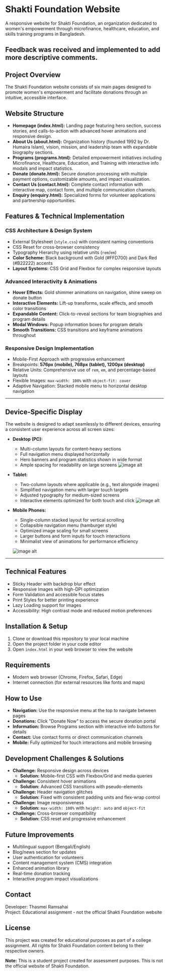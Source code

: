 # Shakti Foundation Website
A responsive website for Shakti Foundation, an organization dedicated to women's empowerment through microfinance, healthcare, education, and skills training programs in Bangladesh.  

## Feedback was received and implemented to add more descriptive comments.  

## Project Overview
The Shakti Foundation website consists of six main pages designed to promote women's empowerment and facilitate donations through an intuitive, accessible interface.  

## Website Structure
- **Homepage (index.html):** Landing page featuring hero section, success stories, and calls-to-action with advanced hover animations and responsive design.  
- **About Us (about.html):** Organization history (founded 1992 by Dr. Humaira Islam), vision, mission, and leadership team with expandable biography sections.  
- **Programs (programs.html):** Detailed empowerment initiatives including Microfinance, Healthcare, Education, and Training with interactive info modals and impact statistics.  
- **Donate (donate.html):** Secure donation processing with multiple payment options, customizable amounts, and impact visualization.  
- **Contact Us (contact.html):** Complete contact information with interactive map, contact form, and multiple communication channels.  
- **Enquiry (enquiry.html):** Specialized forms for volunteer applications and partnership opportunities.  

## Features & Technical Implementation
### CSS Architecture & Design System
- External Stylesheet (`style.css`) with consistent naming conventions  
- CSS Reset for cross-browser consistency  
- Typography Hierarchy using relative units (`rem`/`em`)  
- **Color Scheme:** Black background with Gold (#FFD700) and Dark Red (#B22222) accents  
- **Layout Systems:** CSS Grid and Flexbox for complex responsive layouts  

### Advanced Interactivity & Animations
- **Hover Effects:** Gold shimmer animations on navigation, shine sweep on donate button  
- **Interactive Elements:** Lift-up transforms, scale effects, and smooth color transitions  
- **Expandable Content:** Click-to-reveal sections for team biographies and program details  
- **Modal Windows:** Popup information boxes for program details  
- **Smooth Transitions:** CSS transitions and keyframe animations throughout  

### Responsive Design Implementation
- Mobile-First Approach with progressive enhancement  
- Breakpoints: **576px (mobile), 768px (tablet), 1200px (desktop)**  
- Relative Units: Comprehensive use of `rem`, `em`, and percentage-based layouts  
- Flexible Images: `max-width: 100%` with `object-fit: cover`  
- Adaptive Navigation: Stacked mobile menu to horizontal desktop navigation  

---

## Device-Specific Display
The website is designed to adapt seamlessly to different devices, ensuring a consistent user experience across all screen sizes:  

- **Desktop (PC):**  
  - Multi-column layouts for content-heavy sections  
  - Full navigation menu displayed horizontally  
  - Hero banners and program statistics shown in wide format  
  - Ample spacing for readability on large screens
    ![image alt](https://github.com/tramsahai/wede_p1-2/blob/82757de1a6170a0a06604ddfedfb5151af052d1e/Screenshot%202025-09-29%20200028.png)

- **Tablet:**  
  - Two-column layouts where applicable (e.g., text alongside images)  
  - Simplified navigation menu with larger touch targets  
  - Adjusted typography for medium-sized screens  
  - Interactive elements optimized for both touch and click
   ![image alt](https://github.com/tramsahai/wede_p1-2/blob/1602673df3e26cab59c4d6ccd55de1903a9664bd/Screenshot%202025-09-29%20213341.png)  

- **Mobile Phones:**  
  - Single-column stacked layout for vertical scrolling  
  - Collapsible navigation menu (hamburger style)  
  - Optimized image scaling for small screens  
  - Larger buttons and form inputs for touch interactions  
  - Minimalist view of animations for performance efficiency
    
  ![image alt](https://github.com/tramsahai/wede_p1-2/blob/756b34938931e3f8fc410f50187133af5af5003f/Screenshot%202025-09-29%20210929.png) 
    

---

## Technical Features
- Sticky Header with backdrop blur effect  
- Responsive Images with high-DPI optimization  
- Form Validation and accessible focus states  
- Print Styles for better printing experience  
- Lazy Loading support for images  
- Accessibility: High contrast mode and reduced motion preferences  

## Installation & Setup
1. Clone or download this repository to your local machine  
2. Open the project folder in your code editor  
3. Open `index.html` in your web browser to view the website  

## Requirements
- Modern web browser (Chrome, Firefox, Safari, Edge)  
- Internet connection (for external resources like fonts and maps)  

## How to Use
- **Navigation:** Use the responsive menu at the top to navigate between pages  
- **Donations:** Click "Donate Now" to access the secure donation portal  
- **Information:** Browse Programs section with interactive info buttons for details  
- **Contact:** Use contact forms or direct communication channels  
- **Mobile:** Fully optimized for touch interactions and mobile browsing  

## Development Challenges & Solutions
- **Challenge:** Responsive design across devices  
  - **Solution:** Mobile-first CSS with Flexbox/Grid and media queries  
- **Challenge:** Consistent hover animations  
  - **Solution:** Advanced CSS transitions with pseudo-elements  
- **Challenge:** Header navigation glitches  
  - **Solution:** Fixed with consistent padding units and flex-wrap control  
- **Challenge:** Image responsiveness  
  - **Solution:** `max-width: 100%` with `height: auto` and `object-fit`  
- **Challenge:** Cross-browser compatibility  
  - **Solution:** CSS reset and progressive enhancement  

## Future Improvements
- Multilingual support (Bengali/English)  
- Blog/news section for updates  
- User authentication for volunteers  
- Content management system (CMS) integration  
- Enhanced animation library  
- Real-time donation tracking  
- Interactive program impact visualizations  

## Contact
Developer: Thasmei Ramsahai  
Project: Educational assignment - not the official Shakti Foundation website  

## License
This project was created for educational purposes as part of a college assignment. All rights for Shakti Foundation content belong to their respective owners.  

**Note:** This is a student project created for assessment purposes. This is not the official website of Shakti Foundation.  

